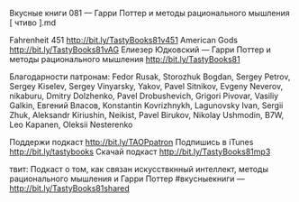 Вкусные книги 081 — Гарри Поттер и методы рационального мышления [ чтиво ].md

Fahrenheit 451 http://bit.ly/TastyBooks81v451
American Gods http://bit.ly/TastyBooks81vAG
Елиезер Юдковский — Гарри Поттер и методы рационального мышления http://bit.ly/TastyBooks81   
    
Благодарности патронам:
Fedor Rusak, Storozhuk Bogdan, Sergey Petrov, Sergey Kiselev, Sergey Vinyarsky, Yakov, Pavel Sitnikov, Evgeny Neverov, nikaburu, Dmitry Dolzhenko, Pavel Drobushevich, Grigori Pivovar, Vasiliy Galkin, Евгений Власов, Konstantin Kovrizhnykh, Lagunovsky Ivan, Sergii Zhuk, Aleksandr Kiriushin, Neikist, Pavel Birukov, Nikolay Ushmodin, B7W, Leo Kapanen, Oleksii Nesterenko    

Поддержи подкаст http://bit.ly/TAOPpatron
Подпишись в iTunes http://bit.ly/tastybooks
Скачай подкаст http://bit.ly/TastyBooks81mp3
    
твит:
Подкаст о том, как связан искусствкнный интеллект, методы рационального мышления и Гарри Поттер #вкусныекниги — http://bit.ly/TastyBooks81shared